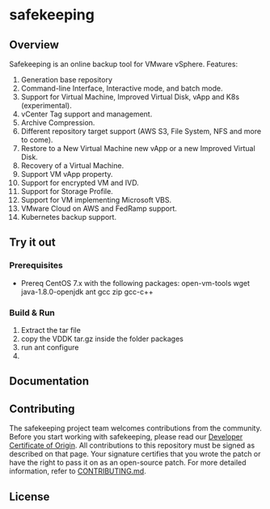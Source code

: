 

# safekeeping

## Overview
Safekeeping is an online backup tool for VMware vSphere.
Features:
1. Generation base repository
2. Command-line Interface, Interactive mode, and batch mode.
3. Support for Virtual Machine, Improved Virtual Disk, vApp and K8s (experimental).
4. vCenter Tag support and management.
5. Archive Compression.
6. Different repository target support (AWS S3, File System, NFS  and more to come).
7. Restore to a New Virtual Machine new vApp or a new Improved Virtual Disk.
9. Recovery of a Virtual Machine.
10. Support VM vApp property.
11. Support for encrypted VM and IVD.
12. Support for Storage Profile.
13. Support for VM implementing Microsoft VBS.
14. VMware Cloud on AWS and FedRamp support.
15. Kubernetes backup support.

## Try it out

### Prerequisites
 
* Prereq CentOS 7.x with the following packages: open-vm-tools wget java-1.8.0-openjdk ant gcc zip gcc-c++ 

### Build & Run

1. Extract the tar file  
2. copy the VDDK tar.gz inside the folder packages
3. run ant configure
4. 

## Documentation

## Contributing

The safekeeping project team welcomes contributions from the community. Before you start working with safekeeping, please
read our [Developer Certificate of Origin](https://cla.vmware.com/dco). All contributions to this repository must be
signed as described on that page. Your signature certifies that you wrote the patch or have the right to pass it on
as an open-source patch. For more detailed information, refer to [CONTRIBUTING.md](CONTRIBUTING.md).

## License
